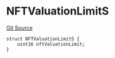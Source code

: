# NFTValuationLimitS
[Git Source](https://github.com/thrackle-io/forte-rules-engine/blob/90e2ae1d7df03e5dac710c7ae0a8dd87e3b8b119/src/client/token/handler/diamond/RuleStorage.sol)


```solidity
struct NFTValuationLimitS {
    uint16 nftValuationLimit;
}
```

